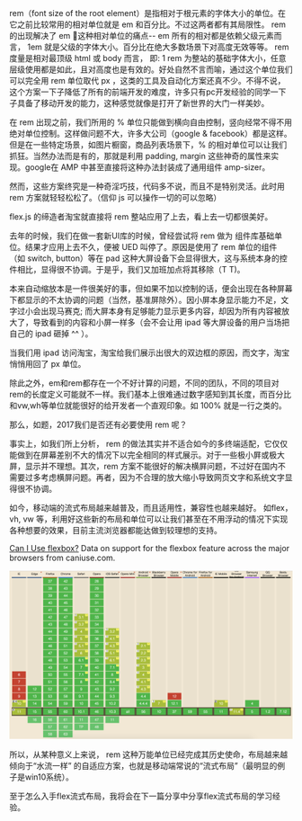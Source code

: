 rem（font size of the root element）是指相对于根元素的字体大小的单位。在它之前比较常用的相对单位就是 em 和百分比。不过这两者都有其局限性。 rem 的出现解决了 em 这种相对单位的痛点-- em 所有的相对都是依赖父级元素而言， 1em 就是父级的字体大小。百分比在绝大多数场景下对高度无效等等。 rem 度量是相对最顶级 html 或 body 而言， 即: 1 rem 为整站的基础字体大小，任意层级使用都是如此，且对高度也是有效的。好处自然不言而喻，通过这个单位我们可以完全用 rem 单位取代 px ，这类的工具及自动化方案还真不少。不得不说，这个方案一下子降低了所有的前端开发的难度，许多只有pc开发经验的同学一下子具备了移动开发的能力，这种感觉就像是打开了新世界的大门一样美妙。

在 rem 出现之前，我们所用的 % 单位只能做到横向自由控制，竖向经常不得不用绝对单位控制。这样做问题不大，许多大公司（google & facebook）都是这样。但是在一些特定场景，如图片橱窗，商品列表场景下，% 的相对单位可以让我们抓狂。当然办法而是有的，那就是利用 padding, margin 这些神奇的属性来实现。google在 AMP 中甚至直接将这种办法封装成了通用组件 amp-sizer。

然而，这些方案终究是一种奇淫巧技，代码多不说，而且不是特别灵活。此时用 rem 方案就轻轻松松了。（信仰 js 可以操作一切的可以忽略）

flex.js 的缔造者淘宝就直接将 rem 整站应用了上去，看上去一切都很美好。

去年的时候，我们在做一套新UI库的时候，曾经尝试将 rem 做为 组件库基础单位。结果才应用上去不久，便被 UED 叫停了。原因是使用了 rem 单位的组件（如 switch, button）等在 pad 这种大屏设备下会显得很大，这与系统本身的控件相比，显得很不协调。于是乎，我们又加班加点将其移除（T T)。

本来自动缩放本是一件很美好的事，但如果不加以控制的话，便会出现在各种屏幕下都显示的不太协调的问题（当然，基准屏除外）。因小屏本身显示能力不足，文字过小会出现马赛克; 而大屏本身有足够能力显示更多内容，却因为所有内容被放大了，导致看到的内容和小屏一样多（会不会让用 ipad 等大屏设备的用户当场把自己的 ipad 砸掉 ^^ ）。

当我们用 ipad 访问淘宝，淘宝给我们展示出很大的双边框的原因，而文字，淘宝悄悄用回了 px 单位。

除此之外，em和rem都存在一个不好计算的问题，不同的团队，不同的项目对rem的长度定义可能就不一样。我们基本上很难通过数字感知到其长度，而百分比和vw,wh等单位就能很好的给开发者一个直观印象。如 100% 就是一行之类的。

那么，如题，2017我们是否还有必要使用 rem 呢？

事实上，如我们所上分析， rem 的做法其实并不适合如今的多终端适配，它仅仅能做到在屏幕差别不大的情况下以完全相同的样式展示。对于一些极小屛或极大屛，显示并不理想。其次，rem 方案不能很好的解决横屛问题，不过好在国内不需要过多考虑横屏问题。再者，因为不合理的放大缩小导致网页文字和系统文字显得很不协调。

如今，移动端的流式布局越来越普及，而且适用性，兼容性也越来越好。
如flex，vh, vw 等，利用好这些新的布局和单位可以让我们甚至在不用浮动的情况下实现各种想要的效果，目前主流浏览器都能达做到较理想的支持。
<script src="//cdn.jsdelivr.net/caniuse-embed/1.1.0/caniuse-embed.min.js?1"></script>
<p class="ciu_embed" data-feature="flexbox" data-periods="future_1,current,past_1,past_2">
  <a href="http://caniuse.com/#feat=flexbox">Can I Use flexbox?</a> Data on support for the flexbox feature across the major browsers from caniuse.com.
</p>

![](https://raw.githubusercontent.com/lwdgit/blog/gh-pages/media/201708242241315.png)

所以，从某种意义上来说， rem 这种万能单位已经完成其历史使命，布局越来越倾向于“水流一样” 的自适应方案，也就是移动端常说的“流式布局”（最明显的例子是win10系统）。

至于怎么入手flex流式布局，我将会在下一篇分享中分享flex流式布局的学习经验。







